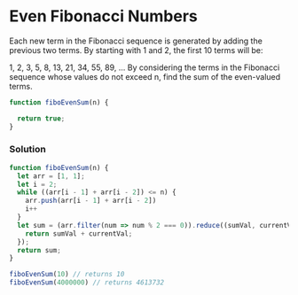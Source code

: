 # Even Fibonacci Numbers
Each new term in the Fibonacci sequence is generated by adding the previous two terms. By starting with 1 and 2, the first 10 terms will be:

1, 2, 3, 5, 8, 13, 21, 34, 55, 89, ...
By considering the terms in the Fibonacci sequence whose values do not exceed n, find the sum of the even-valued terms.

```javascript
function fiboEvenSum(n) {

  return true;
}
```

### Solution

```javascript
function fiboEvenSum(n) {
  let arr = [1, 1];
  let i = 2;
  while ((arr[i - 1] + arr[i - 2]) <= n) {
    arr.push(arr[i - 1] + arr[i - 2])
    i++
  }
  let sum = (arr.filter(num => num % 2 === 0)).reduce((sumVal, currentVal) => {
    return sumVal + currentVal;
  });
  return sum;
}

fiboEvenSum(10) // returns 10
fiboEvenSum(4000000) // returns 4613732
```

